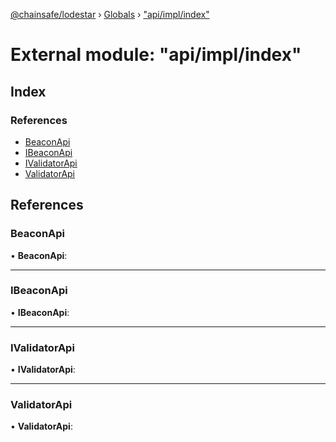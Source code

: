 [@chainsafe/lodestar](../README.md) › [Globals](../globals.md) › ["api/impl/index"](_api_impl_index_.md)

# External module: "api/impl/index"

## Index

### References

* [BeaconApi](_api_impl_index_.md#beaconapi)
* [IBeaconApi](_api_impl_index_.md#ibeaconapi)
* [IValidatorApi](_api_impl_index_.md#ivalidatorapi)
* [ValidatorApi](_api_impl_index_.md#validatorapi)

## References

###  BeaconApi

• **BeaconApi**:

___

###  IBeaconApi

• **IBeaconApi**:

___

###  IValidatorApi

• **IValidatorApi**:

___

###  ValidatorApi

• **ValidatorApi**:
